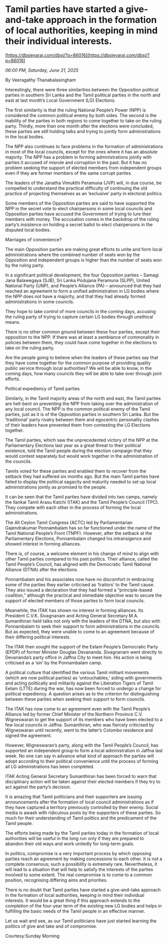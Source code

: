 # Tamil parties have started a give-and-take approach in the formation of local authorities, keeping in mind their individual interests.

[https://dbsjeyaraj.com/dbsj/?p=86016](https://dbsjeyaraj.com/dbsj/?p=86016)

*06:00 PM, Saturday, June 21, 2025*

By Veeragathy Thanabalasingham

Interestingly, there were three similarities between the Opposition political parties in southern Sri Lanka and the Tamil political parties in the north and east at last month’s Local Government (LG) Elections.

The first similarity is that the ruling National People’s Power (NPP) is considered the common political enemy by both sides. The second is the inability of the parties in both regions to come together to take on the ruling party. Thirdly, more than one month after the elections were concluded, these parties are still holding talks and trying to jointly form administrations in the local bodies.

The NPP also continues to face problems in the formation of administrations in most of the local councils, except for the ones where it has an absolute majority. The NPP has a problem in forming administrations jointly with parties it accused of misrule and corruption in the past. But it has no problem seeking the support of elected members from independent groups even if they are former members of the same corrupt parties.

The leaders of the Janatha Vimukthi Peramuna (JVP) will, in due course, be compelled to understand the practical difficulty of continuing the old practice of projecting themselves as an ‘exclusive’ party in electoral politics.

Some members of the Opposition parties are said to have supported the NPP in the secret vote to elect chairpersons in some local councils and Opposition parties have accused the Government of trying to lure their members with money. The accusation comes in the backdrop of the ruling party’s insistence on holding a secret ballot to elect chairpersons in the disputed local bodies.

Marriages of convenience?

The main Opposition parties are making great efforts to unite and form local administrations where the combined number of seats won by the Opposition and independent groups is higher than the number of seats won by the ruling party.

In a significant political development, the four Opposition parties – Samagi Jana Balawegaya (SJB), Sri Lanka Podujana Peramuna (SLPP), United National Party (UNP), and People’s Alliance (PA) – announced that they had reached an agreement to form a unified administration in LG bodies where the NPP does not have a majority, and that they had already formed administrations in some councils.

They hope to take control of more councils in the coming days, accusing the ruling party of trying to capture certain LG bodies through unethical means.

There is no other common ground between these four parties, except their opposition to the NPP. If there was at least a semblance of commonality in policies between them, they could have come together in the elections to take on the ruling party.

Are the people going to believe when the leaders of these parties say that they have come together for the common purpose of providing quality public service through local authorities? We will be able to know, in the coming days, how many councils they will be able to take over through joint efforts.

Political expediency of Tamil parties

Similarly, in the Tamil majority areas of the north and east, the Tamil parties are hell-bent on preventing the NPP from taking over the administration of any local council. The NPP is the common political enemy of the Tamil parties, just as it is of the Opposition parties in southern Sri Lanka. But the ‘traditional’ party rivalry between them and egocentric personality clashes of their leaders have prevented them from contesting the LG Elections together.

The Tamil parties, which saw the unprecedented victory of the NPP at the Parliamentary Elections last year as a great threat to their political existence, told the Tamil people during the election campaign that they would contest separately but would work together in the administration of the councils.

Tamils voted for these parties and enabled them to recover from the setback they had suffered six months ago. But the main Tamil parties have failed to display the political sagacity and maturity needed to set up local administrations jointly as promised to the people.

It can be seen that the Tamil parties have divided into two camps, namely the Ilankai Tamil Arasu Katchi (ITAK) and the Tamil People’s Council (TPC). They compete with each other in the process of forming the local administrations.

The All Ceylon Tamil Congress (ACTC) led by Parliamentarian Gajendrakumar Ponnambalam has so far functioned under the name of the Tamil National People’s Front (TNPF). However, after the setback at the Parliamentary Elections, Ponnambalam changed his intransigence and showed interest in forming alliances.

There is, of course, a welcome element in his change of mind to align with other Tamil parties compared to his past politics. Their alliance, called the Tamil People’s Council, has aligned with the Democratic Tamil National Alliance (DTNA) after the elections.

Ponnambalam and his associates now have no discomfort in embracing some of the parties they earlier criticised as ‘traitors’ to the Tamil cause. They also issued a declaration that they had formed a “principle-based coalition,” although the practical and immediate objective was to secure the support of elected members of those parties to form local councils.

Meanwhile, the ITAK has shown no interest in forming alliances. Its President C.V.K. Sivagnanam and Acting General Secretary M.A. Sumanthiran held talks not only with the leaders of the DTNA, but also with Ponnambalam to seek their support to form administrations in the councils. But as expected, they were unable to come to an agreement because of their differing political interests.

The ITAK then sought the support of the Eelam People’s Democratic Party (EPDP) of former Minister Douglas Devananda. Sivagnanam went directly to Devananda’s party office in Jaffna City to meet him. His action is being criticised as a ‘sin’ by the Ponnambalam camp.

A political culture that identified the various Tamil militant movements (which are now political parties) as ‘untouchables,’ siding with governments and acting politically and militarily against the Liberation Tigers of Tamil Eelam (LTTE) during the war, has now been forced to undergo a change for political expediency. A question arises as to the criterion for distinguishing between these parties when seeking their support to form councils.

The ITAK has now come to an agreement even with the Tamil People’s Alliance led by former Chief Minister of the Northern Province C.V. Wigneswaran to get the support of its members who have been elected to a few local councils in Jaffna. Sumanthiran, who was fiercely criticised by Wigneswaran until recently, went to the latter’s Colombo residence and signed the agreement.

However, Wigneswaran’s party, along with the Tamil People’s Council, has supported an independent group to form a local administration in Jaffna last week. No one can say in advance what kind of approach the parties will adopt according to their political convenience until the process of forming all LG administrations has been completed.

ITAK Acting General Secretary Sumanthiran has been forced to warn that disciplinary action will be taken against their elected members if they try to act against the party’s decision.

It is amazing that Tamil politicians and their supporters are issuing announcements after the formation of local council administrations as if they have captured a territory previously controlled by their enemy. Social media is awash with ridiculous posts by the supporters of these parties. So much for their understanding of Tamil politics and the predicament of the Tamil people.

The efforts being made by the Tamil parties today in the formation of local authorities will be useful in the long run only if they are prepared to abandon their old ways and work unitedly for long-term goals.

In politics, compromise is a very important process by which opposing parties reach an agreement by making concessions to each other. It is not a complete consensus; such a possibility is extremely rare. Nevertheless, it will lead to a situation that will help to satisfy the interests of the parties involved to some extent. The real compromise is to come to a common position, recognising differing aims and priorities.

There is no doubt that Tamil parties have started a give-and-take approach in the formation of local authorities, keeping in mind their individual interests. It would be a great thing if this approach extends to the completion of the four-year term of the existing new LG bodies and helps in fulfilling the basic needs of the Tamil people in an effective manner.

Let us wait and see, as our Tamil politicians have just started learning the politics of give and take and of compromise.

Courtesy:Sunday Morning

